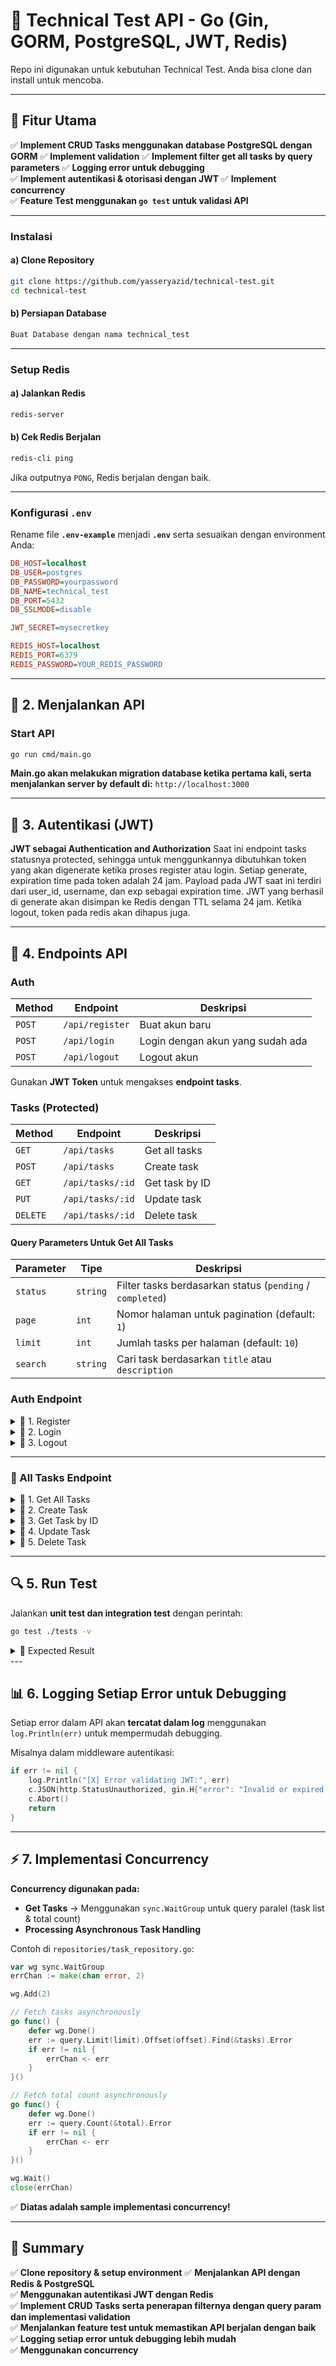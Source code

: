 # 🚀 Technical Test API - Go (Gin, GORM, PostgreSQL, JWT, Redis)

Repo ini digunakan untuk kebutuhan Technical Test.
Anda bisa clone dan install untuk mencoba.

---

## 📌 Fitur Utama
✅ **Implement CRUD Tasks menggunakan database PostgreSQL dengan GORM**
✅ **Implement validation**
✅ **Implement filter get all tasks by query parameters**
✅ **Logging error untuk debugging**  
✅ **Implement autentikasi & otorisasi dengan JWT**
✅ **Implement concurrency**  
✅ **Feature Test menggunakan `go test` untuk validasi API**  

---

### **Instalasi**
#### **a) Clone Repository**
```sh
git clone https://github.com/yasseryazid/technical-test.git
cd technical-test
```

#### **b) Persiapan Database**
```sh
Buat Database dengan nama technical_test
```

---

### **Setup Redis**
#### **a) Jalankan Redis**
```sh
redis-server
```
#### **b) Cek Redis Berjalan**
```sh
redis-cli ping
```
Jika outputnya `PONG`, Redis berjalan dengan baik.

---

### **Konfigurasi `.env`**
Rename file **`.env-example`** menjadi **`.env`** serta sesuaikan dengan environment Anda:
```ini
DB_HOST=localhost
DB_USER=postgres
DB_PASSWORD=yourpassword
DB_NAME=technical_test
DB_PORT=5432
DB_SSLMODE=disable

JWT_SECRET=mysecretkey

REDIS_HOST=localhost
REDIS_PORT=6379
REDIS_PASSWORD=YOUR_REDIS_PASSWORD
```

---

## 🚀 2. Menjalankan API
### **Start API**
```sh
go run cmd/main.go
```
**Main.go akan melakukan migration database ketika pertama kali, serta menjalankan server by default di:** `http://localhost:3000`

---

## 🔑 3. Autentikasi (JWT)  
**JWT sebagai Authentication and Authorization**
Saat ini endpoint tasks statusnya protected, sehingga untuk menggunkannya dibutuhkan token yang akan digenerate ketika proses register atau login.
Setiap generate, expiration time pada token adalah 24 jam.
Payload pada JWT saat ini terdiri dari user_id, username, dan exp sebagai expiration time.
JWT yang berhasil di generate akan disimpan ke Redis dengan TTL selama 24 jam.
Ketika logout, token pada redis akan dihapus juga.

---

## 📌 4. Endpoints API  

### **Auth**
| Method | Endpoint       | Deskripsi |
|--------|--------------|-------------|
| `POST`  | `/api/register`  | Buat akun baru |
| `POST` | `/api/login`  | Login dengan akun yang sudah ada |
| `POST` | `/api/logout`  | Logout akun |

Gunakan **JWT Token** untuk mengakses **endpoint tasks**.
### **Tasks (Protected)**
| Method | Endpoint       | Deskripsi |
|--------|--------------|-------------|
| `GET`  | `/api/tasks`  | Get all tasks |
| `POST` | `/api/tasks`  | Create task |
| `GET`  | `/api/tasks/:id` | Get task by ID |
| `PUT`  | `/api/tasks/:id` | Update task |
| `DELETE` | `/api/tasks/:id` | Delete task |

#### **Query Parameters Untuk Get All Tasks**
| Parameter  | Tipe   | Deskripsi |
|------------|--------|-------------|
| `status`   | `string` | Filter tasks berdasarkan status (`pending` / `completed`) |
| `page`     | `int`    | Nomor halaman untuk pagination (default: `1`) |
| `limit`    | `int`    | Jumlah tasks per halaman (default: `10`) |
| `search`   | `string` | Cari task berdasarkan `title` atau `description` |

### **Auth Endpoint**
<details>
  <summary>📌 1. Register</summary>

```sh
POST /api/register

```
#### **Payload**
```sh
{
    "username":"user", 
    "password":"password"
}
```

#### **Response**
```sh
{
    "message": "User registered successfully"
}
```
</details>

<details>
  <summary>📌 2. Login</summary>

```sh
POST /api/login

```
#### **Payload**
```sh
{
    "username":"user", 
    "password":"password"
}
```

#### **Response**
```sh
{
    "token": "{{TOKEN_GENERATED}}"
}

```
</details>

<details>
  <summary>📌 3. Logout</summary>

```sh
POST /api/logout

```
#### **Header**
```sh
{
  "Authorization": "Bearer {{YOUR_JWT_TOKEN}}",]
}
```

#### **Response**
```sh
{
    "message": "Logged out successfully"
}
```
</details>

---

### **📝 All Tasks Endpoint**

<details>
  <summary>📌 1. Get All Tasks</summary>

#### **Request**
```http
GET /api/tasks
```

#### **Header**
```json
{
  "Authorization": "Bearer {{YOUR_JWT_TOKEN}}"
}
```

#### **Response**
```json
{
  "tasks": [
    {
      "id": "1",
      "title": "Meeting with Client",
      "description": "Discuss project scope",
      "status": "pending",
      "due_date": "2025-04-01"
    }
  ],
  "pagination": {
    "current_page": 1,
    "total_pages": 2,
    "total_tasks": 10
  }
}
```

#### **Response jika tanpa token**
```json
{
  "error": "Authorization header required"
}
```
</details>

<details>
  <summary>📌 2. Create Task</summary>

#### **Request**
```http
POST /api/tasks
```

#### **Header**
```json
{
  "Authorization": "Bearer {{YOUR_JWT_TOKEN}}"
}
```

#### **Payload**
```json
{
  "title": "New Task",
  "description": "Complete documentation",
  "status": "pending",
  "due_date": "2025-04-01"
}
```

#### **Response**
```json
{
    "message": "Task created successfully",
    "task": {
        "title": "Create new Task",
        "description": "Create new description",
        "status": "completed",
        "due_date": "2025-05-01"
    }
}
```
</details>


<details>
  <summary>📌 3. Get Task by ID</summary>

#### **Request**
```http
GET /api/tasks/:id
```

#### **Header**
```json
{
  "Authorization": "Bearer {{YOUR_JWT_TOKEN}}"
}
```

#### **Response**
```json
{
  "id": "2",
  "title": "Task 2",
  "description": "Description for Task 2",
  "status": "completed",
  "due_date": "2025-03-12T00:00:00Z"
}
```
</details>

<details>
  <summary>📌 4. Update Task</summary>

#### **Request**
```http
PUT /api/tasks/:id
```

#### **Header**
```json
{
  "Authorization": "Bearer {{YOUR_JWT_TOKEN}}"
}
```

#### **Payload**
```json
{
  "title": "Update Task",
  "description": "Update description",
  "status": "completed",
  "due_date": "2025-05-01"
}
```

#### **Response**
```json
{
    "message": "Task updated successfully",
    "task": {
        "title": "Update Task",
        "description": "Update description",
        "status": "completed",
        "due_date": "2025-05-01"
    }
}
```
</details>


<details>
  <summary>📌 5. Delete Task</summary>

#### **Request**
```http
DELETE /api/tasks/:id
```

#### **Header**
```json
{
  "Authorization": "Bearer {{YOUR_JWT_TOKEN}}"
}
```

#### **Response**
```json
{
    "message": "Task deleted successfully"
}
```
</details>

---



## 🔍 5. Run Test  
Jalankan **unit test dan integration test** dengan perintah:
```sh
go test ./tests -v
```

<details>
  <summary>📌 Expected Result</summary>

    ```sh
    === RUN   TestCreateTask
    [GIN-debug] [WARNING] Creating an Engine instance with the Logger and Recovery middleware already attached.

    [GIN-debug] [WARNING] Running in "debug" mode. Switch to "release" mode in production.
    - using env:   export GIN_MODE=release
    - using code:  gin.SetMode(gin.ReleaseMode)

    2025/03/07 08:34:26 [V] .env file loaded successfully
    2025/03/07 08:34:26 [V] Connected to the database
    2025/03/07 08:34:26 [V] Task created successfully: ID 14
    [GIN] 2025/03/07 - 08:34:26 | 201 |   11.914292ms |                 | POST     "/api/tasks"
    --- PASS: TestCreateTask (0.06s)

    === RUN   TestGetTaskByID
    2025/03/07 08:34:26 [V] .env file loaded successfully
    2025/03/07 08:34:26 [V] Task retrieved: ID 14
    [GIN] 2025/03/07 - 08:34:26 | 200 |    2.204958ms |                 | GET      "/api/tasks/14"
    --- PASS: TestGetTaskByID (0.00s)

    === RUN   TestUpdateTask
    2025/03/07 08:34:26 [V] .env file loaded successfully
    2025/03/07 08:34:26 [V] Task updated successfully: ID 14
    [GIN] 2025/03/07 - 08:34:26 | 200 |    2.656084ms |                 | PUT      "/api/tasks/14"
    --- PASS: TestUpdateTask (0.00s)

    === RUN   TestDeleteTask
    2025/03/07 08:34:26 [V] .env file loaded successfully
    2025/03/07 08:34:26 [V] Task deleted successfully: ID 14
    [GIN] 2025/03/07 - 08:34:26 | 200 |       905.5µs |                 | DELETE   "/api/tasks/14"
    --- PASS: TestDeleteTask (0.00s)

    === RUN   Test_CreateTask
    --- PASS: Test_CreateTask (0.00s)

    === RUN   Test_GetTaskByID
    --- PASS: Test_GetTaskByID (0.00s)

    === RUN   Test_UpdateTask
    --- PASS: Test_UpdateTask (0.00s)

    === RUN   Test_DeleteTask
    --- PASS: Test_DeleteTask (0.00s)

    === RUN   TestGetTasks
    --- PASS: TestGetTasks (0.00s)

    === RUN   TestGetTaskByID_NotFound
    --- PASS: TestGetTaskByID_NotFound (0.00s)

    PASS
    ok      github.com/yasseryazid/technical-test/tests     0.440s
    PASS

    ``` 
</details> 
---

## 📊 6. Logging Setiap Error untuk Debugging
Setiap error dalam API akan **tercatat dalam log** menggunakan `log.Println(err)` untuk mempermudah debugging.  

Misalnya dalam middleware autentikasi:
```go
if err != nil {
    log.Println("[X] Error validating JWT:", err)
    c.JSON(http.StatusUnauthorized, gin.H{"error": "Invalid or expired token"})
    c.Abort()
    return
}
```
---

## ⚡ 7. Implementasi Concurrency
**Concurrency digunakan pada:**
- **Get Tasks** → Menggunakan `sync.WaitGroup` untuk query paralel (task list & total count)
- **Processing Asynchronous Task Handling**

Contoh di `repositories/task_repository.go`:
```go
var wg sync.WaitGroup
errChan := make(chan error, 2)

wg.Add(2)

// Fetch tasks asynchronously
go func() {
    defer wg.Done()
    err := query.Limit(limit).Offset(offset).Find(&tasks).Error
    if err != nil {
        errChan <- err
    }
}()

// Fetch total count asynchronously
go func() {
    defer wg.Done()
    err := query.Count(&total).Error
    if err != nil {
        errChan <- err
    }
}()

wg.Wait()
close(errChan)
```
✅ **Diatas adalah sample implementasi concurrency!**

---

## 🎯 Summary
✅ **Clone repository & setup environment**
✅ **Menjalankan API dengan Redis & PostgreSQL**  
✅ **Menggunakan autentikasi JWT dengan Redis**  
✅ **Implement CRUD Tasks serta penerapan filternya dengan query param dan implementasi validation**  
✅ **Menjalankan feature test untuk memastikan API berjalan dengan baik**  
✅ **Logging setiap error untuk debugging lebih mudah**  
✅ **Menggunakan concurrency**  

```